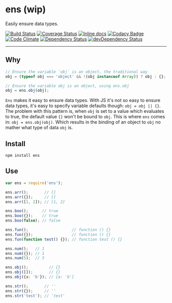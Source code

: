 # ens (wip)

Easily ensure data types.

[![Build Status](https://travis-ci.org/opensoars/ens.svg)](https://travis-ci.org/opensoars/ens)
[![Coverage Status](https://coveralls.io/repos/opensoars/ens/badge.svg?branch=master&service=github)](https://coveralls.io/github/opensoars/ens?branch=master)
[![Inline docs](http://inch-ci.org/github/opensoars/ens.svg?branch=master)](http://inch-ci.org/github/opensoars/ens)
[![Codacy Badge](https://api.codacy.com/project/badge/f3e64501763645b9aa483bf83a4dd1d5)](https://www.codacy.com/app/sam_1700/ens)
[![Code Climate](https://codeclimate.com/github/opensoars/ens/badges/gpa.svg)](https://codeclimate.com/github/opensoars/ens)
[![Dependency Status](https://david-dm.org/opensoars/ens.svg)](https://david-dm.org/opensoars/ens)
[![devDependency Status](https://david-dm.org/opensoars/ens/dev-status.svg)](https://david-dm.org/opensoars/ens#info=devDependencies)

---
 
## Why

```js
// Ensure the variable `obj` is an object, the traditional way
obj = (typeof obj === 'object' && !(obj instanceof Array)) ? obj : {};
```

```js
// Ensure the variable obj is an object, using ens.obj
obj = ens.obj(obj);
```

`Ens` makes it easy to ensure data types. With JS it's not so easy to ensure data types, it's easy to specify variable defaults though: `obj = obj || {}`. The problem with this pattern is, when `obj` is set to a value which evaluates to true, the default value `{}` won't be bound to `obj`. This is where `ens` comes in: `obj = ens.obj(obj)`. Which results in the binding of an object to `obj` no mather what type of data `obj` is.


## Install

`npm install ens`


## Use

```js
var ens = require('ens');

ens.arr();       // []
ens.arr({});     // []
ens.arr([1, 2]); // [1, 2]

ens.boo();      // true
ens.boo({});    // true
ens.boo(false); // false

ens.fun();                   // function () {}
ens.fun({});                 // function () {}
ens.fun(function test() {}); // function test () {}

ens.num();   // 1
ens.num({}); // 1
ens.num(5);  // 5

ens.obj();         // {}
ens.obj([]);       // {}
ens.obj({a: 'b'}); // {a: 'b'}

ens.str();       // ''
ens.str({});     // ''
ens.str('test'); // 'test'
```
